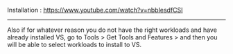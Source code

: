 Installation : 
https://www.youtube.com/watch?v=nbbIesdfCSI

***
Also if for whatever reason you do not have the right workloads and have already installed VS, 
go to Tools > Get Tools and Features > and then you will be able to select workloads to install to VS.
